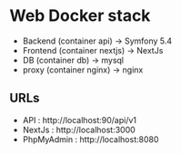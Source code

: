 # Web Docker stack

- Backend (container api) -> Symfony 5.4
- Frontend (container nextjs) -> NextJs
- DB (container db) -> mysql
- proxy (container nginx) -> nginx

## URLs

- API : http://localhost:90/api/v1
- NextJs : http://localhost:3000
- PhpMyAdmin : http://localhost:8080
